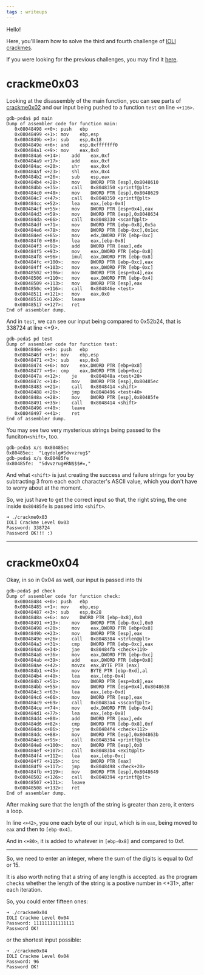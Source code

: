 ```yaml
---
tags : writeups
---
```



Hello!

Here, you'll learn how to solve the third and fourth challenge of [IOLI crackmes](https://github.com/Maijin/Workshop2015/tree/master/IOLI-crackme/bin-linux).

If you were looking for the previous challenges, you may find it [here](https://officialcjunior.github.io/IOLI-crackme0x01-02.md/).

# crackme0x03

Looking at the disassembly of the main function, you can see parts of [crackme0x02](https://officialcjunior.github.io/IOLI-crackme0x01-02.md/) and our input being pushed to a function `test` on line `<+116>`. 



```
gdb-peda$ pd main
Dump of assembler code for function main:
   0x08048498 <+0>:	push   ebp
   0x08048499 <+1>:	mov    ebp,esp
   0x0804849b <+3>:	sub    esp,0x18
   0x0804849e <+6>:	and    esp,0xfffffff0
   0x080484a1 <+9>:	mov    eax,0x0
   0x080484a6 <+14>:	add    eax,0xf
   0x080484a9 <+17>:	add    eax,0xf
   0x080484ac <+20>:	shr    eax,0x4
   0x080484af <+23>:	shl    eax,0x4
   0x080484b2 <+26>:	sub    esp,eax
   0x080484b4 <+28>:	mov    DWORD PTR [esp],0x8048610
   0x080484bb <+35>:	call   0x8048350 <printf@plt>
   0x080484c0 <+40>:	mov    DWORD PTR [esp],0x8048629
   0x080484c7 <+47>:	call   0x8048350 <printf@plt>
   0x080484cc <+52>:	lea    eax,[ebp-0x4]
   0x080484cf <+55>:	mov    DWORD PTR [esp+0x4],eax
   0x080484d3 <+59>:	mov    DWORD PTR [esp],0x8048634
   0x080484da <+66>:	call   0x8048330 <scanf@plt>
   0x080484df <+71>:	mov    DWORD PTR [ebp-0x8],0x5a
   0x080484e6 <+78>:	mov    DWORD PTR [ebp-0xc],0x1ec
   0x080484ed <+85>:	mov    edx,DWORD PTR [ebp-0xc]
   0x080484f0 <+88>:	lea    eax,[ebp-0x8]
   0x080484f3 <+91>:	add    DWORD PTR [eax],edx
   0x080484f5 <+93>:	mov    eax,DWORD PTR [ebp-0x8]
   0x080484f8 <+96>:	imul   eax,DWORD PTR [ebp-0x8]
   0x080484fc <+100>:	mov    DWORD PTR [ebp-0xc],eax
   0x080484ff <+103>:	mov    eax,DWORD PTR [ebp-0xc]
   0x08048502 <+106>:	mov    DWORD PTR [esp+0x4],eax
   0x08048506 <+110>:	mov    eax,DWORD PTR [ebp-0x4]
   0x08048509 <+113>:	mov    DWORD PTR [esp],eax
   0x0804850c <+116>:	call   0x804846e <test>
   0x08048511 <+121>:	mov    eax,0x0
   0x08048516 <+126>:	leave  
   0x08048517 <+127>:	ret    
End of assembler dump.

```

And in `test`, we can see our input being compared to 0x52b24, that is 338724 at line <+9>.


```
gdb-peda$ pd test
Dump of assembler code for function test:
   0x0804846e <+0>:	push   ebp
   0x0804846f <+1>:	mov    ebp,esp
   0x08048471 <+3>:	sub    esp,0x8
   0x08048474 <+6>:	mov    eax,DWORD PTR [ebp+0x8]
   0x08048477 <+9>:	cmp    eax,DWORD PTR [ebp+0xc]
   0x0804847a <+12>:	je     0x804848a <test+28>
   0x0804847c <+14>:	mov    DWORD PTR [esp],0x80485ec
   0x08048483 <+21>:	call   0x8048414 <shift>
   0x08048488 <+26>:	jmp    0x8048496 <test+40>
   0x0804848a <+28>:	mov    DWORD PTR [esp],0x80485fe
   0x08048491 <+35>:	call   0x8048414 <shift>
   0x08048496 <+40>:	leave  
   0x08048497 <+41>:	ret    
End of assembler dump.

```

You may see two very mysterious strings being passed to the funciton`<shift>`, too.

```
gdb-peda$ x/s 0x80485ec
0x80485ec:	"Lqydolg#Sdvvzrug$"
gdb-peda$ x/s 0x80485fe
0x80485fe:	"Sdvvzrug#RN$$$#=,"
```

And what `<shift>` is just creating the success and failure strings for you by subtracting 3 from each each character's ASCII value, which you don't have to worry about at the moment.

So, we just have to get the correct input so that, the right string, the one inside `0x80485fe`  is passed into `<shift>`.

```
➜ ./crackme0x03
IOLI Crackme Level 0x03
Password: 338724
Password OK!!! :)
```

___

# crackme0x04

Okay, in so in 0x04 as well, our input is passed into thi

```
gdb-peda$ pd check
Dump of assembler code for function check:
   0x08048484 <+0>:	push   ebp
   0x08048485 <+1>:	mov    ebp,esp
   0x08048487 <+3>:	sub    esp,0x28
   0x0804848a <+6>:	mov    DWORD PTR [ebp-0x8],0x0
   0x08048491 <+13>:	mov    DWORD PTR [ebp-0xc],0x0
   0x08048498 <+20>:	mov    eax,DWORD PTR [ebp+0x8]
   0x0804849b <+23>:	mov    DWORD PTR [esp],eax
   0x0804849e <+26>:	call   0x8048384 <strlen@plt>
   0x080484a3 <+31>:	cmp    DWORD PTR [ebp-0xc],eax
   0x080484a6 <+34>:	jae    0x80484fb <check+119>
   0x080484a8 <+36>:	mov    eax,DWORD PTR [ebp-0xc]
   0x080484ab <+39>:	add    eax,DWORD PTR [ebp+0x8]
   0x080484ae <+42>:	movzx  eax,BYTE PTR [eax]
   0x080484b1 <+45>:	mov    BYTE PTR [ebp-0xd],al
   0x080484b4 <+48>:	lea    eax,[ebp-0x4]
   0x080484b7 <+51>:	mov    DWORD PTR [esp+0x8],eax
   0x080484bb <+55>:	mov    DWORD PTR [esp+0x4],0x8048638
   0x080484c3 <+63>:	lea    eax,[ebp-0xd]
   0x080484c6 <+66>:	mov    DWORD PTR [esp],eax
   0x080484c9 <+69>:	call   0x80483a4 <sscanf@plt>
   0x080484ce <+74>:	mov    edx,DWORD PTR [ebp-0x4]
   0x080484d1 <+77>:	lea    eax,[ebp-0x8]
   0x080484d4 <+80>:	add    DWORD PTR [eax],edx
   0x080484d6 <+82>:	cmp    DWORD PTR [ebp-0x8],0xf
   0x080484da <+86>:	jne    0x80484f4 <check+112>
   0x080484dc <+88>:	mov    DWORD PTR [esp],0x804863b
   0x080484e3 <+95>:	call   0x8048394 <printf@plt>
   0x080484e8 <+100>:	mov    DWORD PTR [esp],0x0
   0x080484ef <+107>:	call   0x80483b4 <exit@plt>
   0x080484f4 <+112>:	lea    eax,[ebp-0xc]
   0x080484f7 <+115>:	inc    DWORD PTR [eax]
   0x080484f9 <+117>:	jmp    0x8048498 <check+20>
   0x080484fb <+119>:	mov    DWORD PTR [esp],0x8048649
   0x08048502 <+126>:	call   0x8048394 <printf@plt>
   0x08048507 <+131>:	leave  
   0x08048508 <+132>:	ret    
End of assembler dump.
```

After making sure that the length of the string is greater than zero, it enters a loop.

In line `<+42>`, you one each byte of our input, which is in `eax`, being moved to `eax` and then to `[ebp-0x4]`.

And in `<+80>`, it is added to whatever in `[ebp-0x8]` and compared to 0xf.

___

So, we need to enter an integer, where the sum of the digits is equal to 0xf or 15.

It is also worth noting that a string of any length is accepted. as the program checks whether the length of the string is a postive number in <+31>, after each iteration.

So, you could enter fifteen ones:
```
➜ ./crackme0x04
IOLI Crackme Level 0x04
Password: 111111111111111
Password OK!
```

or the shortest input possible:

```
➜ ./crackme0x04
IOLI Crackme Level 0x04
Password: 96
Password OK!
```
